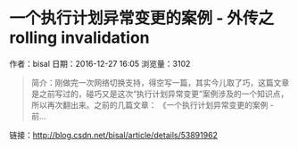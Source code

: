 # 一个执行计划异常变更的案例 - 外传之rolling invalidation
作者：bisal
日期：2016-12-27 16:05
浏览量：3102
> 简介：刚做完一次网络切换支持，得空写一篇，其实今儿取了巧，这篇文章是之前写过的，碰巧又是这次“执行计划异常变更”案例涉及的一个知识点，所以再次翻出来。之前的几篇文章： 
《一个执行计划异常变更的案例 - 前...

 链接：http://blog.csdn.net/bisal/article/details/53891962
